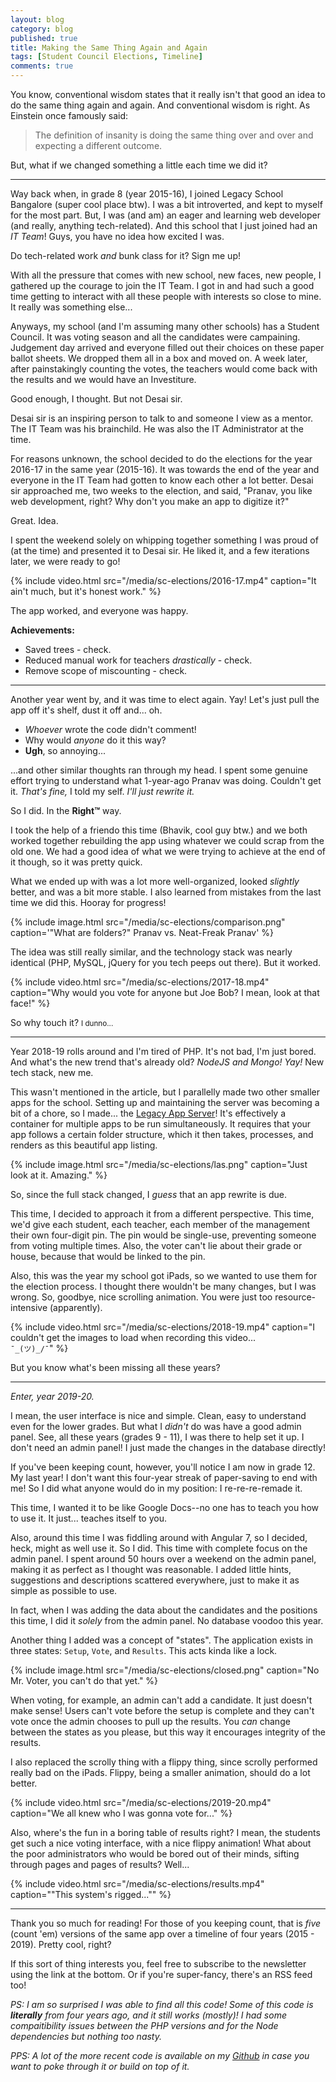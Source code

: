 ```yaml
---
layout: blog
category: blog
published: true
title: Making the Same Thing Again and Again
tags: [Student Council Elections, Timeline]
comments: true
---
```

You know, conventional wisdom states that it really isn't that good an idea to 
do the same thing again and again. And conventional wisdom is right. As Einstein
once famously said:
> The definition of insanity is doing the same thing over and over and expecting
  a different outcome.

But, what if we changed something a little each time we did it?

---

Way back when, in grade 8 (year 2015-16), I joined Legacy School Bangalore
(super cool place btw). I was a bit introverted, and kept to myself for the most
part. But, I was (and am) an eager and learning web developer (and really,
anything tech-related). And this school that I just joined had an *IT Team*!
Guys, you have no idea how excited I was.

Do tech-related work *and* bunk class for it? Sign me up!

With all the pressure that comes with new school, new faces, new people, I
gathered up the courage to join the IT Team. I got in and had such a good time
getting to interact with all these people with interests so close to mine. It
really was something else...

Anyways, my school (and I'm assuming many other schools) has a Student Council.
It was voting season and all the candidates were campaining. Judgement day
arrived and everyone filled out their choices on these paper ballot sheets. We
dropped them all in a box and moved on. A week later, after painstakingly
counting the votes, the teachers would come back with the results and we would
have an Investiture.

Good enough, I thought. But not Desai sir.

Desai sir is an inspiring person to talk to and someone I view as a mentor. The
IT Team was his brainchild. He was also the IT Administrator at the time.

For reasons unknown, the school decided to do the elections for the year 2016-17
in the same year (2015-16). It was towards the end of the year and everyone in
the IT Team had gotten to know each other a lot better. Desai sir approached me,
two weeks to the election, and said, "Pranav, you like web development, right?
Why don't you make an app to digitize it?"

Great. Idea.

I spent the weekend solely on whipping together something I was proud of (at
the time) and presented it to Desai sir. He liked it, and a few iterations
later, we were ready to go!

{% include video.html
  src="/media/sc-elections/2016-17.mp4"
  caption="It ain't much, but it's honest work."
%}

The app worked, and everyone was happy.

**Achievements:**
- Saved trees - check.
- Reduced manual work for teachers *drastically* - check.
- Remove scope of miscounting - check.

---

Another year went by, and it was time to elect again. Yay! Let's just pull the
app off it's shelf, dust it off and... oh.

- *Whoever* wrote the code didn't comment!
- Why would *anyone* do it this way?
- **Ugh**, so annoying...

...and other similar thoughts ran through my head. I spent some genuine effort
trying to understand what 1-year-ago Pranav was doing. Couldn't get it. *That's
fine,* I told my self. *I'll just rewrite it.*

So I did. In the **Right&trade;** way.

I took the help of a friendo this time (Bhavik, cool guy btw.) and we both
worked together rebuilding the app using whatever we could scrap from the old
one. We had a good idea of what we were trying to achieve at the end of it
though, so it was pretty quick.

What we ended up with was a lot more well-organized, looked *slightly*
better, and was a bit more stable. I also learned from mistakes from the last
time we did this. Hooray for progress!

{% include image.html
  src="/media/sc-elections/comparison.png"
  caption='"What are folders?" Pranav vs. Neat-Freak Pranav'
%}

The idea was still really similar, and the technology stack was nearly identical
(PHP, MySQL, jQuery for you tech peeps out there). But it worked.

{% include video.html
  src="/media/sc-elections/2017-18.mp4"
  caption="Why would you vote for anyone but Joe Bob? I mean, look at that
  face!"
%}

So why touch it?
<small>I dunno...</small>

---

Year 2018-19 rolls around and I'm tired of PHP. It's not bad, I'm just bored.
And what's the new trend that's already old? *NodeJS and Mongo! Yay!* New tech
stack, new me.

This wasn't mentioned in the article, but I parallelly made two other smaller
apps for the school. Setting up and maintaining the server was becoming a bit of
a chore, so I made... the [Legacy App Server](https://github.com/preyneyv/legacy-app-server)!
It's effectively a container for multiple apps to be run simultaneously. It
requires that your app follows a certain folder structure, which it then takes,
processes, and renders as this beautiful app listing.

{% include image.html
  src="/media/sc-elections/las.png"
  caption="Just look at it. Amazing."
%}

So, since the full stack changed, I *guess* that an app rewrite is due.

This time, I decided to approach it from a different perspective. This time,
we'd give each student, each teacher, each member of the management their own
four-digit pin. The pin would be single-use, preventing someone from voting
multiple times. Also, the voter can't lie about their grade or house, because
that would be linked to the pin.

Also, this was the year my school got iPads, so we wanted to use them for the
election process. I thought there wouldn't be many changes, but I was wrong.
So, goodbye, nice scrolling animation. You were just too resource-intensive
(apparently).

{% include video.html
  src="/media/sc-elections/2018-19.mp4"
  caption="I couldn't get the images to load when recording this video...<br>
  <code>¯\_(ツ)_/¯</code>"
%}

But you know what's been missing all these years?

---

*Enter, year 2019-20.*

I mean, the user interface is nice and simple. Clean, easy to understand even
for the lower grades. But what I *didn't* do was have a good admin panel. See,
all these years (grades 9 - 11), I was there to help set it up. I don't need an
admin panel! I just made the changes in the database directly!

If you've been keeping count, however, you'll notice I am now in grade 12. My
last year! I don't want this four-year streak of paper-saving to end with me! So
I did what anyone would do in my position: I re-re-re-remade it.

This time, I wanted it to be like Google Docs--no one has to teach you how to
use it. It just... teaches itself to you.

Also, around this time I was fiddling around with Angular 7, so I decided, heck,
might as well use it. So I did. This time with complete focus on the admin
panel. I spent around 50 hours over a weekend on the admin panel, making it as
perfect as I thought was reasonable. I added little hints, suggestions and
descriptions scattered everywhere, just to make it as simple as possible to use.

In fact, when I was adding the data about the candidates and the positions this
time, I did it *solely* from the admin panel. No database voodoo this year.

Another thing I added was a concept of "states". The application exists in three
states: `Setup`, `Vote`, and `Results`. This acts kinda like a lock.

{% include image.html
  src="/media/sc-elections/closed.png"
  caption="No Mr. Voter, you can't do that yet."
%}

When voting, for example, an admin can't add a candidate. It just doesn't make
sense! Users can't vote before the setup is complete and they can't vote once
the admin chooses to pull up the results. You *can* change between the states as
you please, but this way it encourages integrity of the results.

I also replaced the scrolly thing with a flippy thing, since scrolly performed
really bad on the iPads. Flippy, being a smaller animation, should do a lot
better.

{% include video.html
  src="/media/sc-elections/2019-20.mp4"
  caption="We all knew who I was gonna vote for..."
%}

Also, where's the fun in a boring table of results right? I mean, the students
get such a nice voting interface, with a nice flippy animation! What about the
poor administrators who would be bored out of their minds, sifting through pages
and pages of results? Well...

{% include video.html
  src="/media/sc-elections/results.mp4"
  caption="\"This system's rigged...\""
%}

---

Thank you so much for reading! For those of you keeping count, that is *five*
(count 'em) versions of the same app over a timeline of four years (2015 -
2019). Pretty cool, right?

If this sort of thing interests you, feel free to subscribe to the newsletter
using the link at the bottom. Or if you're super-fancy, there's an RSS feed too!

*PS: I am so surprised I was able to find all this code! Some of this code
is **literally** from four years ago, and it still works (mostly)! I had some
compaitibility issues between the PHP versions and for the Node dependencies but
nothing too nasty.*

*PPS: A lot of the more recent code is available on my [Github](https://github.com/preyneyv)
in case you want to poke through it or build on top of it.*